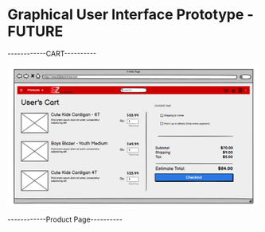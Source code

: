 # Graphical User Interface Prototype - FUTURE


------------CART----------

![Cart_v2.png](./diagrams/v2/GUI_V2/Cart_v2.png)



------------Product Page----------

